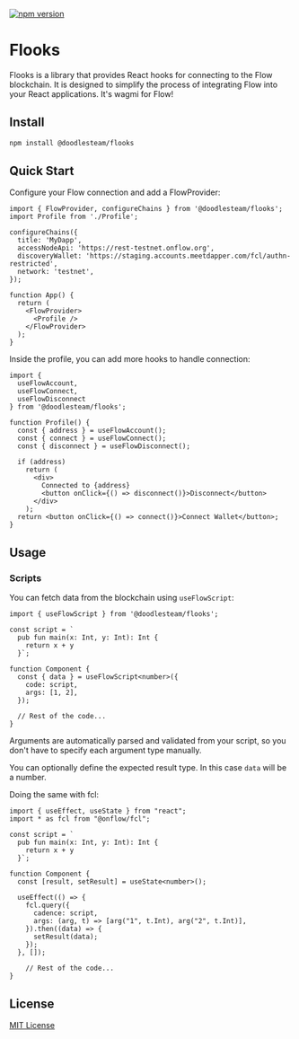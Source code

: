 [![npm version](https://badge.fury.io/js/@doodlesteam%2Fflooks.svg)](https://badge.fury.io/js/@doodlesteam%2Fflooks)

# Flooks

Flooks is a library that provides React hooks for connecting to the Flow blockchain. It is designed to simplify the process of integrating Flow into your React applications. It's wagmi for Flow!

## Install

```sh
npm install @doodlesteam/flooks
```

## Quick Start

Configure your Flow connection and add a FlowProvider:

```
import { FlowProvider, configureChains } from '@doodlesteam/flooks';
import Profile from './Profile';

configureChains({
  title: 'MyDapp',
  accessNodeApi: 'https://rest-testnet.onflow.org',
  discoveryWallet: 'https://staging.accounts.meetdapper.com/fcl/authn-restricted',
  network: 'testnet',
});

function App() {
  return (
    <FlowProvider>
      <Profile />
    </FlowProvider>
  );
}

```

Inside the profile, you can add more hooks to handle connection:

```
import {
  useFlowAccount,
  useFlowConnect,
  useFlowDisconnect
} from '@doodlesteam/flooks';

function Profile() {
  const { address } = useFlowAccount();
  const { connect } = useFlowConnect();
  const { disconnect } = useFlowDisconnect();

  if (address)
    return (
      <div>
        Connected to {address}
        <button onClick={() => disconnect()}>Disconnect</button>
      </div>
    );
  return <button onClick={() => connect()}>Connect Wallet</button>;
}

```

## Usage

### Scripts

You can fetch data from the blockchain using `useFlowScript`:

```
import { useFlowScript } from '@doodlesteam/flooks';

const script = `
  pub fun main(x: Int, y: Int): Int {
    return x + y
  }`;

function Component {
  const { data } = useFlowScript<number>({
    code: script,
    args: [1, 2],
  });

  // Rest of the code...
}

```

Arguments are automatically parsed and validated from your script, so you don't have to specify each argument type manually.

You can optionally define the expected result type. In this case `data` will be a number.

Doing the same with fcl:

```
import { useEffect, useState } from "react";
import * as fcl from "@onflow/fcl";

const script = `
  pub fun main(x: Int, y: Int): Int {
    return x + y
  }`;

function Component {
  const [result, setResult] = useState<number>();

  useEffect(() => {
    fcl.query({
      cadence: script,
      args: (arg, t) => [arg("1", t.Int), arg("2", t.Int)],
    }).then((data) => {
      setResult(data);
    });
  }, []);

    // Rest of the code...
}

```

## License

[MIT License](./LICENSE)
